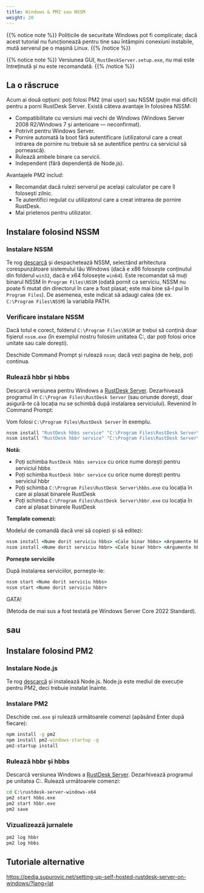 ```yaml
---
title: Windows & PM2 sau NSSM
weight: 20
---
```


{{% notice note %}}
Politicile de securitate Windows pot fi complicate; dacă acest tutorial nu funcționează pentru tine sau întâmpini conexiuni instabile, mută serverul pe o mașină Linux.
{{% /notice %}}

{{% notice note %}}
Versiunea GUI, `RustDeskServer.setup.exe`, nu mai este întreținută și nu este recomandată.
{{% /notice %}}

## La o răscruce
Acum ai două opțiuni: poți folosi PM2 (mai ușor) sau NSSM (puțin mai dificil) pentru a porni RustDesk Server.
Există câteva avantaje în folosirea NSSM:
- Compatibilitate cu versiuni mai vechi de Windows (Windows Server 2008 R2/Windows 7 și anterioare — neconfirmat).
- Potrivit pentru Windows Server.
- Pornire automată la boot fără autentificare (utilizatorul care a creat intrarea de pornire nu trebuie să se autentifice pentru ca serviciul să pornească).
- Rulează ambele binare ca servicii.
- Independent (fără dependență de Node.js).

Avantajele PM2 includ:
- Recomandat dacă rulezi serverul pe același calculator pe care îl folosești zilnic.
- Te autentifici regulat cu utilizatorul care a creat intrarea de pornire RustDesk.
- Mai prietenos pentru utilizator.

## Instalare folosind NSSM

### Instalare NSSM
Te rog [descarcă](https://github.com/dkxce/NSSM/releases/download/v2.25/NSSM_v2.25.zip) și despachetează NSSM, selectând arhitectura corespunzătoare sistemului tău Windows (dacă e x86 folosește conținutul din folderul `win32`, dacă e x64 folosește `win64`). Este recomandat să muți binarul NSSM în `Program Files\NSSM` (odată pornit ca serviciu, NSSM nu poate fi mutat din directorul în care a fost plasat; este mai bine să-l pui în `Program Files`). De asemenea, este indicat să adaugi calea (de ex. `C:\Program Files\NSSM`) la variabila PATH.

### Verificare instalare NSSM
Dacă totul e corect, folderul `C:\Program Files\NSSM` ar trebui să conțină doar fișierul `nssm.exe` (în exemplul nostru folosim unitatea C:, dar poți folosi orice unitate sau cale dorești).

Deschide Command Prompt și rulează `nssm`; dacă vezi pagina de help, poți continua.

### Rulează hbbr și hbbs
Descarcă versiunea pentru Windows a [RustDesk Server](https://github.com/rustdesk/rustdesk-server/releases). Dezarhivează programul în `C:\Program Files\RustDesk Server` (sau oriunde dorești, doar asigură-te că locația nu se schimbă după instalarea serviciului). Revenind în Command Prompt:

Vom folosi `C:\Program Files\RustDesk Server` în exemplu.
```cmd
nssm install "RustDesk hbbs service" "C:\Program Files\RustDesk Server\hbbs.exe"
nssm install "RustDesk hbbr service" "C:\Program Files\RustDesk Server\hbbr.exe"
```
**Notă:**
- Poți schimba `RustDesk hbbs service` cu orice nume dorești pentru serviciul hbbs
- Poți schimba `RustDesk hbbr service` cu orice nume dorești pentru serviciul hbbr
- Poți schimba `C:\Program Files\RustDesk Server\hbbs.exe` cu locația în care ai plasat binarele RustDesk
- Poți schimba `C:\Program Files\RustDesk Server\hbbr.exe` cu locația în care ai plasat binarele RustDesk

**Template comenzi:**

Modelul de comandă dacă vrei să copiezi și să editezi:

```cmd
nssm install <Nume dorit serviciu hbbs> <Cale binar hbbs> <Argumente hbbs>
nssm install <Nume dorit serviciu hbbr> <Cale binar hbbr> <Argumente hbbr>
```

**Pornește serviciile**

După instalarea serviciilor, pornește-le:
```cmd
nssm start <Nume dorit serviciu hbbs>
nssm start <Nume dorit serviciu hbbr>
```

GATA!

(Metoda de mai sus a fost testată pe Windows Server Core 2022 Standard).

## sau

## Instalare folosind PM2

### Instalare Node.js

Te rog [descarcă](https://nodejs.org/dist/v16.14.2/node-v16.14.2-x86.msi) și instalează Node.js. Node.js este mediul de execuție pentru PM2, deci trebuie instalat înainte.

### Instalare PM2

Deschide `cmd.exe` și rulează următoarele comenzi (apăsând Enter după fiecare):

```cmd
npm install -g pm2
npm install pm2-windows-startup -g
pm2-startup install
```

### Rulează hbbr și hbbs

Descarcă versiunea Windows a [RustDesk Server](https://github.com/rustdesk/rustdesk-server/releases). Dezarhivează programul pe unitatea C:. Rulează următoarele comenzi:

```cmd
cd C:\rustdesk-server-windows-x64
pm2 start hbbs.exe
pm2 start hbbr.exe
pm2 save
```

### Vizualizează jurnalele

```cmd
pm2 log hbbr
pm2 log hbbs
```

## Tutoriale alternative
https://pedja.supurovic.net/setting-up-self-hosted-rustdesk-server-on-windows/?lang=lat